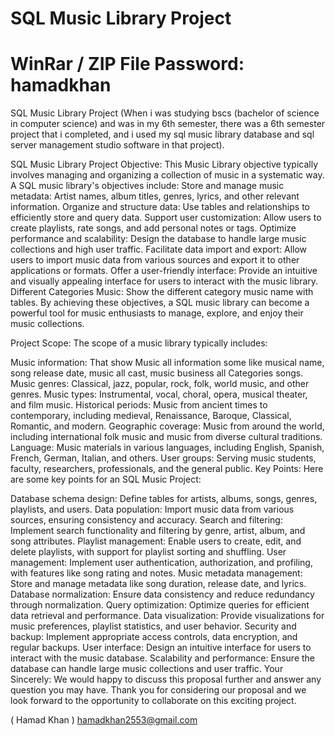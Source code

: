 # SQL Music Library Project
# WinRar / ZIP File Password: hamadkhan
SQL Music Library Project (When i was studying bscs (bachelor of science in computer science) and was in my 6th semester, there was a 6th semester project that i completed, and i used my sql music library database and sql server management studio software in that project).

SQL Music Library Project Objective:
This Music Library objective typically involves managing and organizing a collection of music in a systematic way. A SQL music library's objectives include: Store and manage music metadata: Artist names, album titles, genres, lyrics, and other relevant information. Organize and structure data: Use tables and relationships to efficiently store and query data. Support user customization: Allow users to create playlists, rate songs, and add personal notes or tags. Optimize performance and scalability: Design the database to handle large music collections and high user traffic. Facilitate data import and export: Allow users to import music data from various sources and export it to other applications or formats. Offer a user-friendly interface: Provide an intuitive and visually appealing interface for users to interact with the music library. Different Categories Music: Show the different category music name with tables. By achieving these objectives, a SQL music library can become a powerful tool for music enthusiasts to manage, explore, and enjoy their music collections.

Project Scope: The scope of a music library typically includes:

Music information: That show Music all information some like musical name, song release date, music all cast, music business all Categories songs.
Music genres: Classical, jazz, popular, rock, folk, world music, and other genres.
Music types: Instrumental, vocal, choral, opera, musical theater, and film music.
Historical periods: Music from ancient times to contemporary, including medieval, Renaissance, Baroque, Classical, Romantic, and modern.
Geographic coverage: Music from around the world, including international folk music and music from diverse cultural traditions.
Language: Music materials in various languages, including English, Spanish, French, German, Italian, and others.
User groups: Serving music students, faculty, researchers, professionals, and the general public.
Key Points: Here are some key points for an SQL Music Project:

Database schema design: Define tables for artists, albums, songs, genres, playlists, and users.
Data population: Import music data from various sources, ensuring consistency and accuracy.
Search and filtering: Implement search functionality and filtering by genre, artist, album, and song attributes.
Playlist management: Enable users to create, edit, and delete playlists, with support for playlist sorting and shuffling.
User management: Implement user authentication, authorization, and profiling, with features like song rating and notes.
Music metadata management: Store and manage metadata like song duration, release date, and lyrics.
Database normalization: Ensure data consistency and reduce redundancy through normalization.
Query optimization: Optimize queries for efficient data retrieval and performance.
Data visualization: Provide visualizations for music preferences, playlist statistics, and user behavior.
Security and backup: Implement appropriate access controls, data encryption, and regular backups.
User interface: Design an intuitive interface for users to interact with the music database.
Scalability and performance: Ensure the database can handle large music collections and user traffic.
Your Sincerely: We would happy to discuss this proposal further and answer any question you may have. Thank you for considering our proposal and we look forward to the opportunity to collaborate on this exciting project.

( Hamad Khan ) hamadkhan2553@gmail.com
